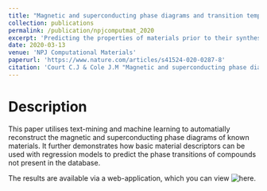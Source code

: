 ```yaml
---
title: "Magnetic and superconducting phase diagrams and transition temperatures predicted using text mining and machine learning"
collection: publications
permalink: /publication/npjcomputmat_2020
excerpt: 'Predicting the properties of materials prior to their synthesis is of great importance in materials science. Magnetic and superconducting materials exhibit a number of unique properties that make them useful in a wide variety of applications, including solid oxide fuel cells, solid-state refrigerants, photon detectors and metrology devices. In all these applications, phase transitions play an important role in determining the feasibility of the materials in question. Here, we present a pipeline for fully integrating data extracted from the scientific literature into machine-learning tools for property prediction and materials discovery. Using advanced natural language processing (NLP) and machine-learning techniques, we successfully reconstruct the phase diagrams of well-known magnetic and superconducting compounds, and demonstrate that it is possible to predict the phase-transition temperatures of compounds not present in the database. We provide the tool as an online open-source platform, forming the basis for further research into magnetic and superconducting materials discovery for potential device applications.'
date: 2020-03-13
venue: 'NPJ Computational Materials'
paperurl: 'https://www.nature.com/articles/s41524-020-0287-8'
citation: 'Court C.J & Cole J.M "Magnetic and superconducting phase diagrams and transition temperatures predicted using text mining and machine learning" <i>NPJ Computational Materials</i>. 6, 18 (2020)'
---
```

# Description
This paper utilises text-mining and machine learning to automatially reconstruct the magnetic and superconducting phase diagrams of known materials. It further demonstrates how basic material descriptors can be used with regression models to predict the phase transitions of compounds not present in the database. 

The results are available via a web-application, which you can view ![here](www.magneticmaterials.org/analysis/).
